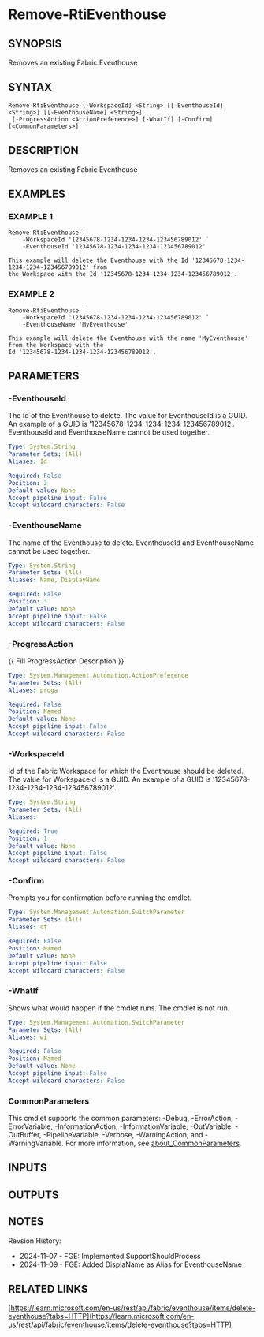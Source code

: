 # Remove-RtiEventhouse

## SYNOPSIS
Removes an existing Fabric Eventhouse

## SYNTAX

```
Remove-RtiEventhouse [-WorkspaceId] <String> [[-EventhouseId] <String>] [[-EventhouseName] <String>]
 [-ProgressAction <ActionPreference>] [-WhatIf] [-Confirm] [<CommonParameters>]
```

## DESCRIPTION
Removes an existing Fabric Eventhouse

## EXAMPLES

### EXAMPLE 1
```
Remove-RtiEventhouse `
    -WorkspaceId '12345678-1234-1234-1234-123456789012' `
    -EventhouseId '12345678-1234-1234-1234-123456789012'
    
This example will delete the Eventhouse with the Id '12345678-1234-1234-1234-123456789012' from 
the Workspace with the Id '12345678-1234-1234-1234-123456789012'.
```

### EXAMPLE 2
```
Remove-RtiEventhouse `
    -WorkspaceId '12345678-1234-1234-1234-123456789012' `
    -EventhouseName 'MyEventhouse'
    
This example will delete the Eventhouse with the name 'MyEventhouse' from the Workspace with the 
Id '12345678-1234-1234-1234-123456789012'.
```

## PARAMETERS

### -EventhouseId
The Id of the Eventhouse to delete.
The value for EventhouseId is a GUID. 
An example of a GUID is '12345678-1234-1234-1234-123456789012'.
EventhouseId and EventhouseName cannot be used together.

```yaml
Type: System.String
Parameter Sets: (All)
Aliases: Id

Required: False
Position: 2
Default value: None
Accept pipeline input: False
Accept wildcard characters: False
```

### -EventhouseName
The name of the Eventhouse to delete.
EventhouseId and EventhouseName cannot be used together.

```yaml
Type: System.String
Parameter Sets: (All)
Aliases: Name, DisplayName

Required: False
Position: 3
Default value: None
Accept pipeline input: False
Accept wildcard characters: False
```

### -ProgressAction
{{ Fill ProgressAction Description }}

```yaml
Type: System.Management.Automation.ActionPreference
Parameter Sets: (All)
Aliases: proga

Required: False
Position: Named
Default value: None
Accept pipeline input: False
Accept wildcard characters: False
```

### -WorkspaceId
Id of the Fabric Workspace for which the Eventhouse should be deleted.
The value for WorkspaceId is a GUID. 
An example of a GUID is '12345678-1234-1234-1234-123456789012'.

```yaml
Type: System.String
Parameter Sets: (All)
Aliases:

Required: True
Position: 1
Default value: None
Accept pipeline input: False
Accept wildcard characters: False
```

### -Confirm
Prompts you for confirmation before running the cmdlet.

```yaml
Type: System.Management.Automation.SwitchParameter
Parameter Sets: (All)
Aliases: cf

Required: False
Position: Named
Default value: None
Accept pipeline input: False
Accept wildcard characters: False
```

### -WhatIf
Shows what would happen if the cmdlet runs.
The cmdlet is not run.

```yaml
Type: System.Management.Automation.SwitchParameter
Parameter Sets: (All)
Aliases: wi

Required: False
Position: Named
Default value: None
Accept pipeline input: False
Accept wildcard characters: False
```

### CommonParameters
This cmdlet supports the common parameters: -Debug, -ErrorAction, -ErrorVariable, -InformationAction, -InformationVariable, -OutVariable, -OutBuffer, -PipelineVariable, -Verbose, -WarningAction, and -WarningVariable. For more information, see [about_CommonParameters](http://go.microsoft.com/fwlink/?LinkID=113216).

## INPUTS

## OUTPUTS

## NOTES
Revsion History:

- 2024-11-07 - FGE: Implemented SupportShouldProcess
- 2024-11-09 - FGE: Added DisplaName as Alias for EventhouseName

## RELATED LINKS

[https://learn.microsoft.com/en-us/rest/api/fabric/eventhouse/items/delete-eventhouse?tabs=HTTP](https://learn.microsoft.com/en-us/rest/api/fabric/eventhouse/items/delete-eventhouse?tabs=HTTP)

